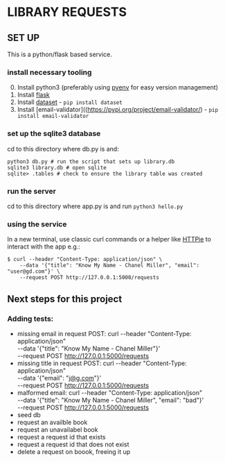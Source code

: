 # LIBRARY REQUESTS

## SET UP

This is a python/flask based service. 

### install necessary tooling
0. Install python3 (preferably using [pyenv](https://github.com/pyenv/pyenv) for easy version management)
1. Install [flask](https://flask.palletsprojects.com/en/1.1.x/installation/#)
2. Install [dataset](https://dataset.readthedocs.io/en/latest/index.html) - `pip install dataset` 
3. Install [email-validator]((https://pypi.org/project/email-validator/) - `pip install email-validator` 

### set up the sqlite3 database

cd to this directory where db.py is and:

	python3 db.py # run the script that sets up library.db
	sqlite3 library.db # open sqlite
	sqlite> .tables # check to ensure the library table was created

### run the server

cd to this directory where app.py is and run `python3 hello.py`

### using the service

In a new terminal, use classic curl commands or a helper like [HTTPie](https://httpie.io/)
to interact with the app e.g.:

	$ curl --header "Content-Type: application/json" \
		--data '{"title": "Know My Name - Chanel Miller", "email": "user@gd.com"}' \
		--request POST http://127.0.0.1:5000/requests

## Next steps for this project

### Adding tests:
- missing email in request POST: 
	curl --header "Content-Type: application/json" \
	--data '{"title": "Know My Name - Chanel Miller"}' \
	--request POST http://127.0.0.1:5000/requests
- missing title in request POST:
	curl --header "Content-Type: application/json" \
	--data '{"email": "j@g.com"}' \
	--request POST http://127.0.0.1:5000/requests
- malformed email:
	curl --header "Content-Type: application/json" \
	--data '{"title": "Know My Name - Chanel Miller", "email": "bad"}' \
	--request POST http://127.0.0.1:5000/requests
- seed db
- request an availble book
- request an unavailabel book
- request a request id that exists
- request a request id that does not exist
- delete a request on boook, freeing it up



